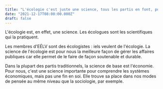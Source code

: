 ```yaml
---
title: "L'écologie c'est juste une science, tous les partis en font, pourquoi en faire un parti ?"
date: "2021-12-17T08:00:00.000Z"
draft: false
---
```


L'écologie est, en effet, une science. Les écologues sont les scientifiques qui la pratiquent.

Les membres d'EÉLV sont des écologistes : iels veulent de l'écologie. La science de l'écologie est pour nous la meilleure façon de gérer les affaires publiques car elle permet de le faire de façon soutenable et durable.

Dans la plupart des partis traditionnels, la science de base est l'économie. Pour nous, c'est une science importante pour comprendre les systèmes économiques, mais pas une fin en soi. Elle trouve sa place dans nos modes de pensée au même niveau que la sociologie, par exemple.
